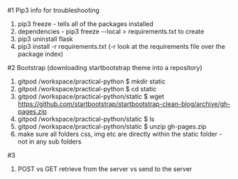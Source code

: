 #1 Pip3 info for troubleshooting

1) pip3 freeze - tells all of the packages installed
2) dependencies - pip3 freeze --local > requirements.txt to create
3) pip3 uninstall flask
4) pip3 install -r requirements.txt (-r look at the requirements file over the package index)

#2 Bootstrap (downloading startbootstrap theme into a repository)
1) gitpod /workspace/practical-python $ mkdir static
2) gitpod /workspace/practical-python $ cd static
3) gitpod /workspace/practical-python/static $ wget https://github.com/startbootstrap/startbootstrap-clean-blog/archive/gh-pages.zip
4) gitpod /workspace/practical-python/static $ ls
5) gitpod /workspace/practical-python/static $ unzip gh-pages.zip
6) make sure all folders css, img etc are directly within the static folder - not in any sub folders

#3
1) POST vs GET retrieve from the server vs send to the server
